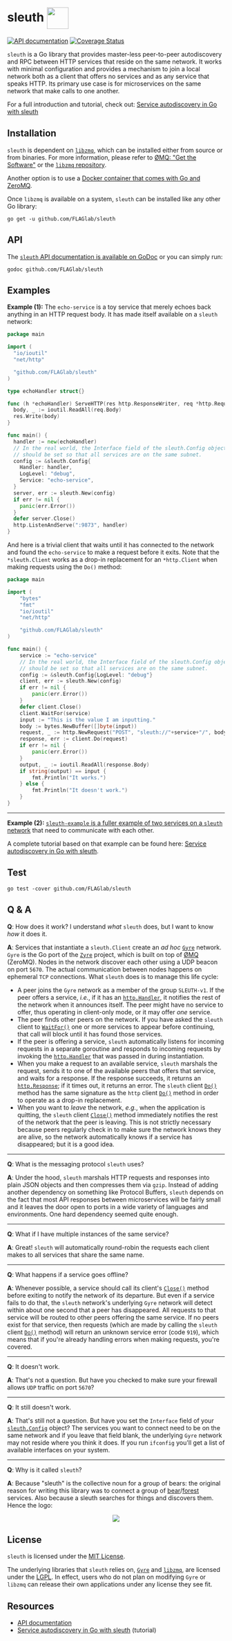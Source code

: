 # sleuth <img src="https://cdn.rawgit.com/ursiform/sleuth/662e1c96d211b0d27c30fbfa043edc4b3bd6c35d/logo.svg" height="50" valign="middle">
[![API documentation](https://godoc.org/github.com/FLAGlab/sleuth?status.svg)](https://godoc.org/github.com/FLAGlab/sleuth) [![Coverage Status](https://coveralls.io/repos/github/ursiform/sleuth/badge.svg)](https://coveralls.io/github/ursiform/sleuth?branch=master)

`sleuth` is a Go library that provides master-less peer-to-peer autodiscovery and RPC
between HTTP services that reside on the same network. It works with minimal
configuration and provides a mechanism to join a local network both as a
client that offers no services and as any service that speaks HTTP. Its
primary use case is for microservices on the same network that make calls to
one another.

For a full introduction and tutorial, check out: [Service autodiscovery in Go with sleuth](http://darian.af/post/master-less-peer-to-peer-micro-service-autodiscovery-in-golang-with-sleuth/)

## Installation
`sleuth` is dependent on [`libzmq`](https://github.com/zeromq/libzmq), which can be installed either from source or from binaries. For more information, please refer to [ØMQ: "Get the Software"](http://zeromq.org/intro:get-the-software) or the [`libzmq` repository](https://github.com/zeromq/libzmq).

Another option is to use a [Docker container that comes with Go and ZeroMQ](https://hub.docker.com/r/rxwen/golang-zeromq/).

Once `libzmq` is available on a system, `sleuth` can be installed like any other Go library:

```
go get -u github.com/FLAGlab/sleuth
```
## API
The [`sleuth` API documentation is available on GoDoc](https://godoc.org/github.com/FLAGlab/sleuth) or you can simply run:

```
godoc github.com/FLAGlab/sleuth
```


## Examples
**Example (1):** The `echo-service` is a toy service that merely echoes back anything in an HTTP request body. It has made itself available on a `sleuth` network:
```go
package main

import (
  "io/ioutil"
  "net/http"

  "github.com/FLAGlab/sleuth"
)

type echoHandler struct{}

func (h *echoHandler) ServeHTTP(res http.ResponseWriter, req *http.Request) {
  body, _ := ioutil.ReadAll(req.Body)
  res.Write(body)
}

func main() {
  handler := new(echoHandler)
  // In the real world, the Interface field of the sleuth.Config object
  // should be set so that all services are on the same subnet.
  config := &sleuth.Config{
    Handler: handler,
    LogLevel: "debug",
    Service: "echo-service",
  }
  server, err := sleuth.New(config)
  if err != nil {
    panic(err.Error())
  }
  defer server.Close()
  http.ListenAndServe(":9873", handler)
}
```

And here is a trivial client that waits until it has connected to the network and found the `echo-service` to make a request before it exits. Note that the `*sleuth.Client` works as a drop-in replacement for an `*http.Client` when making requests using the `Do()` method:

```go
package main

import (
	"bytes"
	"fmt"
	"io/ioutil"
	"net/http"

	"github.com/FLAGlab/sleuth"
)

func main() {
	service := "echo-service"
	// In the real world, the Interface field of the sleuth.Config object
	// should be set so that all services are on the same subnet.
	config := &sleuth.Config{LogLevel: "debug"}
	client, err := sleuth.New(config)
	if err != nil {
		panic(err.Error())
	}
	defer client.Close()
	client.WaitFor(service)
	input := "This is the value I am inputting."
	body := bytes.NewBuffer([]byte(input))
	request, _ := http.NewRequest("POST", "sleuth://"+service+"/", body)
	response, err := client.Do(request)
	if err != nil {
		panic(err.Error())
	}
	output, _ := ioutil.ReadAll(response.Body)
	if string(output) == input {
		fmt.Println("It works.")
	} else {
		fmt.Println("It doesn't work.")
	}
}
```

---

**Example (2):**  [`sleuth-example` is a fuller example of two services on a `sleuth` network](https://github.com/afshin/sleuth-example/) that need to communicate with each other.

A complete tutorial based on that example can be found here: [Service autodiscovery in Go with sleuth](http://darian.af/post/master-less-peer-to-peer-micro-service-autodiscovery-in-golang-with-sleuth/).

## Test
    go test -cover github.com/FLAGlab/sleuth

## Q & A
**Q**: How does it work? I understand *what* `sleuth` does, but I want to know *how* it does it.

**A**: Services that instantiate a `sleuth.Client` create an *ad hoc* [`Gyre`](https://github.com/FLAGlab/gyre) network. `Gyre` is the Go port of the [`Zyre`](https://github.com/zeromq/zyre) project, which is built on top of [ØMQ](https://github.com/zeromq/libzmq) (ZeroMQ). Nodes in the network discover each other using a UDP beacon on port `5670`. The actual communication between nodes happens on ephemeral `TCP` connections. What `sleuth` does is to manage this life cycle:
* A peer joins the `Gyre` network as a member of the group `SLEUTH-v1`. If the peer offers a service, *i.e.*, if it has an [`http.Handler`](https://golang.org/pkg/net/http/#Handler), it notifies the rest of the network when it announces itself. The peer might have no service to offer, thus operating in client-only mode, or it may offer *one* service.
* The peer finds other peers on the network. If you have asked the `sleuth` client to [`WaitFor()`](https://godoc.org/github.com/FLAGlab/sleuth#Client.WaitFor) one or more services to appear before continuing, that call will block until it has found those services.
* If the peer is offering a service, `sleuth` automatically listens for incoming requests in a separate goroutine and responds to incoming requests by invoking the [`http.Handler`](https://golang.org/pkg/net/http/#Handler) that was passed in during instantiation.
* When you make a request to an available service, `sleuth` marshals the request, sends it to one of the available peers that offers that service, and waits for a response. If the response succeeds, it returns an [`http.Response`](https://golang.org/pkg/net/http/#Response); if it times out, it returns an error. The `sleuth` client [`Do()`](https://godoc.org/github.com/FLAGlab/sleuth#Client.Do) method has the same signature as the `http` client [`Do()`](https://golang.org/pkg/net/http/#Client.Do) method in order to operate as a drop-in replacement.
* When you want to *leave* the network, *e.g.*, when the application is quitting, the `sleuth` client [`Close()`](https://godoc.org/github.com/FLAGlab/sleuth#Client.Close) method immediately notifies the rest of the network that the peer is leaving. This is not strictly necessary because peers regularly check in to make sure the network knows they are alive, so the network automatically knows if a service has disappeared; but it is a good idea.

---

**Q**: What is the messaging protocol `sleuth` uses?

**A**: Under the hood, `sleuth` marshals HTTP requests and responses into plain JSON objects and then compresses them via `gzip`. Instead of adding another dependency on something like Protocol Buffers, `sleuth` depends on the fact that most API responses between microservices will be fairly small and it leaves the door open to ports in a wide variety of languages and environments. One hard dependency seemed quite enough.

---

**Q**: What if I have multiple instances of the same service?

**A**: Great! `sleuth` will automatically round-robin the requests each client makes to all services that share the same name.

---

**Q**: What happens if a service goes offline?

**A**: Whenever possible, a service should call its client's [`Close()`](https://godoc.org/github.com/FLAGlab/sleuth#Client.Close) method before exiting to notify the network of its departure. But even if a service fails to do that, the `sleuth` network's underlying `Gyre` network will detect within about one second that a peer has disappeared. All requests to that service will be routed to other peers offering the same service. If no peers exist for that service, then requests (which are made by calling the `sleuth` client [`Do()`](https://godoc.org/github.com/FLAGlab/sleuth#Client.Do) method) will return an unknown service error (code `919`), which means that if you're already handling errors when making requests, you're covered.

---

**Q**: It doesn't work.

**A**: That's not a question. But have you checked to make sure your firewall allows `UDP` traffic on port `5670`?

---

**Q**: It still doesn't work.

**A**: That's still not a question. But have you set the `Interface` field of your [`sleuth.Config`](https://godoc.org/github.com/FLAGlab/sleuth#Config) object? The services you want to connect need to be on the same network and if you leave that field blank, the underlying `Gyre` network may not reside where you think it does. If you run `ifconfig` you'll get a list of available interfaces on your system.

---

**Q**: Why is it called `sleuth`?

**A**: Because "sleuth" is the collective noun for a group of bears: the original reason for writing this library was to connect a group of [bear](https://github.com/ursiform/bear)/[forest](https://github.com/ursiform/forest) services. Also because a sleuth searches for things and discovers them. Hence the logo:

<p align="center">
    <img src="https://cdn.rawgit.com/ursiform/sleuth/662e1c96d211b0d27c30fbfa043edc4b3bd6c35d/logo.svg">
</p>

## License
`sleuth` is licensed under the [MIT License](LICENSE).

The underlying libraries that `sleuth` relies on, [`Gyre`](https://github.com/FLAGlab/gyre) and [`libzmq`](https://github.com/zeromq/libzmq), are licensed under the [LGPL](http://www.gnu.org/licenses/lgpl-3.0.en.html). In effect, users who do not plan on modifying `Gyre` or `libzmq` can release their own applications under any license they see fit.

## Resources

* [API documentation](https://godoc.org/github.com/FLAGlab/sleuth)
* [Service autodiscovery in Go with sleuth](http://darian.af/post/master-less-peer-to-peer-micro-service-autodiscovery-in-golang-with-sleuth/) (tutorial)
